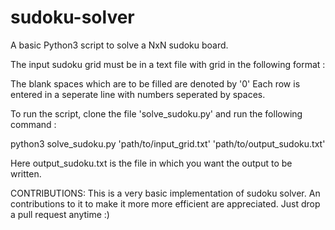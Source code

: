 # sudoku-solver
A basic Python3 script to solve a NxN sudoku board.

The input sudoku grid must be in a text file with grid in the following format :

The blank spaces which are to be filled are denoted by '0'
Each row is entered in a seperate line with numbers seperated by spaces.

To run the script, clone the file 'solve_sudoku.py' and run the following command :

python3  solve_sudoku.py  'path/to/input_grid.txt'  'path/to/output_sudoku.txt'

Here output_sudoku.txt is the file in which you want the output to be written.

CONTRIBUTIONS:
This is a very basic implementation of sudoku solver.
An contributions to it to make it more more efficient are appreciated.
Just drop a pull request anytime :)
